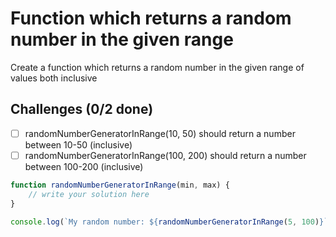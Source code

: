 # Function which returns a random number in the given range
Create a function which returns a random number in the given range of values both inclusive

## Challenges (0/2 done)
- [ ] randomNumberGeneratorInRange(10, 50) should return a number between 10-50 (inclusive)
- [ ] randomNumberGeneratorInRange(100, 200) should return a number between 100-200 (inclusive)

```js
function randomNumberGeneratorInRange(min, max) {
	// write your solution here
}

console.log(`My random number: ${randomNumberGeneratorInRange(5, 100)}`)
```
